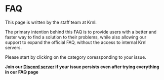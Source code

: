 # FAQ
This page is written by the staff team at Krnl.

The primary intention behind this FAQ is to provide users with a better and faster way to find a solution to their problems, while also allowing our support to expand the official FAQ, without the access to internal Krnl servers.

Please start by clicking on the category coressponding to your issue.

**Join our [Discord server](https://krnl.place/invite) if your issue persists even after trying everything in our FAQ page**
